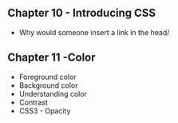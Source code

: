 ## Chapter 10 - Introducing CSS
- Why would someone insert a link in the head/


## Chapter 11 -Color
- Foreground color
- Background color
- Understanding color
- Contrast
- CSS3 - Opacity
